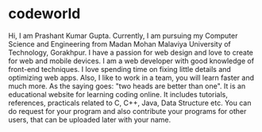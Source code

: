 # codeworld
Hi, I am Prashant Kumar Gupta. Currently, I am pursuing my Computer Science and Engineering from Madan Mohan Malaviya University of Technology, Gorakhpur. 
I have a passion for web design and love to create for web and mobile devices.
I am a web developer with good knowledge of front-end techniques. I love spending time on fixing little details and optimizing web apps.
Also, I like to work in a team, you will learn faster and much more. As the saying goes: "two heads are better than one".
It is an educational website for learning coding online. It includes tutorials, references, practicals related to C, C++, Java, Data Structure etc.
You can do request for your program and also contribute your programs for other users, that can be uploaded later with your name.
